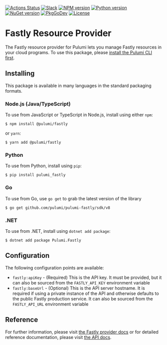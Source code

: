 [![Actions Status](https://github.com/pulumi/pulumi-fastly/workflows/master/badge.svg)](https://github.com/pulumi/pulumi-fastly/actions)
[![Slack](http://www.pulumi.com/images/docs/badges/slack.svg)](https://slack.pulumi.com)
[![NPM version](https://badge.fury.io/js/%40pulumi%2Ffastly.svg)](https://www.npmjs.com/package/@pulumi/fastly)
[![Python version](https://badge.fury.io/py/pulumi-fastly.svg)](https://pypi.org/project/pulumi-fastly)
[![NuGet version](https://badge.fury.io/nu/pulumi.fastly.svg)](https://badge.fury.io/nu/pulumi.fastly)
[![PkgGoDev](https://pkg.go.dev/badge/github.com/pulumi/pulumi-fastly/sdk/v8/go)](https://pkg.go.dev/github.com/pulumi/pulumi-fastly/sdk/v8/go)
[![License](https://img.shields.io/npm/l/%40pulumi%2Fpulumi.svg)](https://github.com/pulumi/pulumi-fastly/blob/master/LICENSE)

# Fastly Resource Provider

The Fastly resource provider for Pulumi lets you manage Fastly resources in your cloud programs. To use
this package, please [install the Pulumi CLI first](https://pulumi.io/).

## Installing

This package is available in many languages in the standard packaging formats.

### Node.js (Java/TypeScript)

To use from JavaScript or TypeScript in Node.js, install using either `npm`:

    $ npm install @pulumi/fastly

or `yarn`:

    $ yarn add @pulumi/fastly

### Python

To use from Python, install using `pip`:

    $ pip install pulumi_fastly

### Go

To use from Go, use `go get` to grab the latest version of the library

    $ go get github.com/pulumi/pulumi-fastly/sdk/v8

### .NET

To use from .NET, install using `dotnet add package`:

    $ dotnet add package Pulumi.Fastly

## Configuration

The following configuration points are available:

- `fastly:apiKey` - (Required) This is the API key. It must be provided, but it can also be sourced from the `FASTLY_API_KEY`
  environment variable
- `fastly:baseUrl` - (Optional) This is the API server hostname. It is required if using a private instance of the API and
  otherwise defaults to the public Fastly production service. It can also be sourced from the `FASTLY_API_URL` environment variable

## Reference

For further information, please visit [the Fastly provider docs](https://www.pulumi.com/docs/intro/cloud-providers/fastly) or for detailed reference documentation, please visit [the API docs](https://www.pulumi.com/docs/reference/pkg/fastly).
